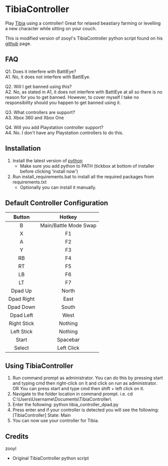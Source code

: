 # TibiaController

Play [Tibia](https://www.tibia.com/) using a controller! Great for relaxed beastiary farming or levelling a new character while sitting on your couch.

This is modified version of zooyl's TibiaController python script found on his [github](https://github.com/zooyl/TibiaController) page.

## FAQ

Q1. Does it interfere with BattlEye?<br />
A1. No, it does not interfere with BattlEye.

Q2. Will I get banned using this?<br />
A2. No, as stated in A1, it does not interfere with BattlEye at all so there is no reason for you to get banned. However, to cover myself I take no responsibility should you happen to get banned using it.

Q3. What controllers are support?<br />
A3. Xbox 360 and Xbox One

Q4. Will you add Playstation controller support?<br />
A4. No. I don't have any Playstation controllers to do this.

## Installation

1. Install the latest version of [python](https://www.python.org/downloads/)
	- Make sure you add python to PATH (tickbox at bottom of installer before clicking 'install now')
2. Run install_requirements.bat to install all the required packages from requirements.txt
	- Optionally you can install it manually.
	
## Default Controller Configuration

| Button        | Hotkey           |
| :-------------: |:-------------:|
| B | Main/Battle Mode Swap |
| X | F1 |
| A | F2 |
| Y | F3 |
| RB | F4 |
| RT | F5 |
| LB | F6 |
| LT | F7 |
| Dpad Up | North |
| Dpad Right | East |
| Dpad Down | South |
| Dpad Left | West |
| Right Stick | Nothing |
| Left Stick | Nothing |
| Start | Spacebar |
| Select | Left Click |

## Using TibiaController

1. Run command prompt as administrator.
	You can do this by pressing start and typing cmd then right-click on it and click on run as administrator.
		OR
	You can press start and type cmd then shift + left click on it.
2. Navigate to the folder location in command prompt.
	i.e. cd C:\Users\Username\Documents\TibiaController\
3. Enter the following:
		python tibia_controller_dpad.py
4. Press enter and if your controller is detected you will see the following:
	[TibiaController] State: Main
5. You can now use your controller for Tibia.

## Credits

zooyl
 - Original TibiaController python script
